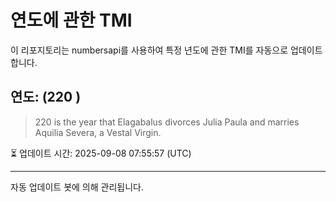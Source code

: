 
# 연도에 관한 TMI

이 리포지토리는 numbersapi를 사용하여 특정 년도에 관한 TMI를 자동으로 업데이트합니다.

## 연도: (220 )
> 220 is the year that Elagabalus divorces Julia Paula and marries Aquilia Severa, a Vestal Virgin.

⏳ 업데이트 시간: 2025-09-08 07:55:57 (UTC)

---
자동 업데이트 봇에 의해 관리됩니다.
